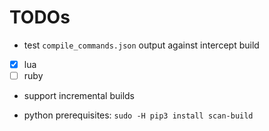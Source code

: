 # TODOs

- test `compile_commands.json` output against intercept build
 - [x] lua
 - [ ] ruby
- support incremental builds 
 
- python prerequisites: `sudo -H pip3 install scan-build`